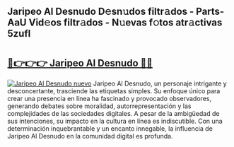 ## Jaripeo Al Desnudo D𝚎sn𝚞dos filtr𝚊dos - Parts-AaU Vid𝚎os filtr𝚊dos - N𝚞evas f𝚘tos atr𝚊ctivas 5zufI

# <h2><a href="http://mb8nqsj.tromn.icu/?c=Jaripeo+Al+Desnudo">🔗👉👉👉 Jaripeo Al Desnudo 🔗🔗</a></h2>

[![Jaripeo Al Desnudo nuevo](https://i.imgur.com/pEAQMta.gif)](http://mb8nqsj.tromn.icu/?c=Jaripeo+Al+Desnudo)
Jaripeo Al Desnudo, un personaje intrigante y desconcertante, trasciende las etiquetas simples. Su enfoque único para crear una presencia en línea ha fascinado y provocado observadores, generando debates sobre moralidad, autorrepresentación y las complejidades de las sociedades digitales. A pesar de la ambigüedad de sus intenciones, su impacto en la cultura en línea es indiscutible. Con una determinación inquebrantable y un encanto innegable, la influencia de Jaripeo Al Desnudo en la comunidad digital es profunda.
